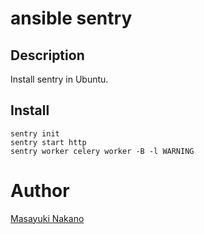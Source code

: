 # ansible sentry

## Description

Install sentry in Ubuntu.

## Install

```
sentry init
sentry start http
sentry worker celery worker -B -l WARNING
```

# Author

[Masayuki Nakano](https://github.com/maaaato)
